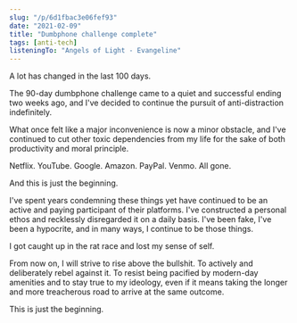```yaml
---
slug: "/p/6d1fbac3e06fef93"
date: "2021-02-09"
title: "Dumbphone challenge complete"
tags: [anti-tech]
listeningTo: "Angels of Light - Evangeline"
---
```


A lot has changed in the last 100 days.

The 90-day dumbphone challenge came to a quiet and successful ending two weeks ago, and I've decided to continue the pursuit of anti-distraction indefinitely.

What once felt like a major inconvenience is now a minor obstacle, and I've continued to cut other toxic dependencies from my life for the sake of both productivity and moral principle.

Netflix. YouTube. Google. Amazon. PayPal. Venmo. All gone.

And this is just the beginning.

I've spent years condemning these things yet have continued to be an active and paying participant of their platforms. I've constructed a personal ethos and recklessly disregarded it on a daily basis. I've been fake, I've been a hypocrite, and in many ways, I continue to be those things.

I got caught up in the rat race and lost my sense of self.

From now on, I will strive to rise above the bullshit. To actively and deliberately rebel against it. To resist being pacified by modern-day amenities and to stay true to my ideology, even if it means taking the longer and more treacherous road to arrive at the same outcome.

This is just the beginning.

